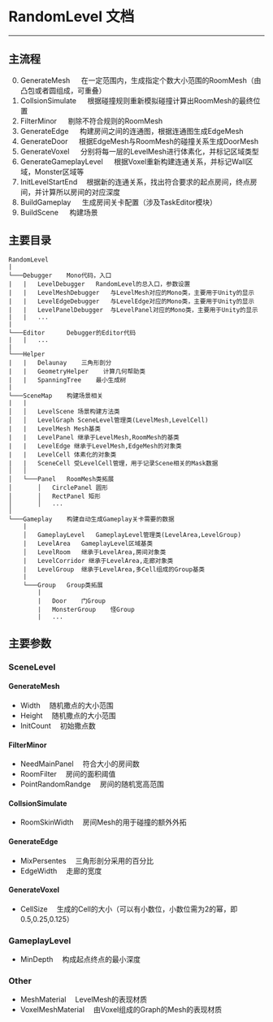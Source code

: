 # RandomLevel 文档
---
## 主流程

0. GenerateMesh  &emsp; 在一定范围内，生成指定个数大小范围的RoomMesh（由凸包或者圆组成，可重叠）
1. CollsionSimulate &emsp; 根据碰撞规则重新模拟碰撞计算出RoomMesh的最终位置
2. FilterMinor &emsp; 剔除不符合规则的RoomMesh
3. GenerateEdge &emsp; 构建房间之间的连通图，根据连通图生成EdgeMesh
4. GenerateDoor &emsp; 根据EdgeMesh与RoomMesh的碰撞关系生成DoorMesh
5. GenerateVoxel &emsp; 分别将每一层的LevelMesh进行体素化，并标记区域类型
6. GenerateGameplayLevel &emsp; 根据Voxel重新构建连通关系，并标记Wall区域，Monster区域等
7. InitLevelStartEnd &emsp;根据新的连通关系，找出符合要求的起点房间，终点房间，并计算所以房间的对应深度
8. BuildGameplay &emsp; 生成房间关卡配置（涉及TaskEditor模块）
9. BuildScene &emsp; 构建场景

## 主要目录

```
RandomLevel
|
└───Debugger    Mono代码，入口
|   |   LevelDebugger   RandomLevel的总入口，参数设置
|   |   LevelMeshDebugger   与LevelMesh对应的Mono类，主要用于Unity的显示
|   |   LevelEdgeDebugger   与LevelEdge对应的Mono类，主要用于Unity的显示
|   |   LevelPanelDebugger  与LevelPanel对应的Mono类，主要用于Unity的显示
|   |   ...
|   
└───Editor      Debugger的Editor代码
|   |   ...
|   
└───Helper    
|   |   Delaunay    三角形剖分
|   |   GeometryHelper    计算几何帮助类
|   |   SpanningTree    最小生成树
|   
└───SceneMap    构建场景相关 
|   |
│   │   LevelScene 场景构建方法类
│   │   LevelGraph SceneLevel管理类(LevelMesh,LevelCell)
|   |   LevelMesh Mesh基类
|   |   LevelPanel 继承于LevelMesh,RoomMesh的基类
|   |   LevelEdge 继承于LevelMesh,EdgeMesh的对象类
|   |   LevelCell 体素化的对象类
|   |   SceneCell 受LevelCell管理，用于记录Scene相关的Mask数据
│   │
│   └───Panel   RoomMesh类拓展
│       │   CirclePanel 圆形
│       │   RectPanel 矩形
│       │   ...
│   
└───Gameplay    构建自动生成Gameplay关卡需要的数据
    |
    │   GameplayLevel   GameplayLevel管理类(LevelArea,LevelGroup)
    |   LevelArea   GameplayLevel区域基类
    │   LevelRoom   继承于LevelArea,房间对象类
    |   LevelCorridor 继承于LevelArea,走廊对象类
    |   LevelGroup  继承于LevelArea,多Cell组成的Group基类
    |
    └───Group   Group类拓展
        |   
        |   Door    门Group
        |   MonsterGroup    怪Group
        |   ...
```

## 主要参数
### **SceneLevel**
####  GenerateMesh 
* Width  &emsp;随机撒点的大小范围
* Height  &emsp;随机撒点的大小范围
* InitCount  &emsp;初始撒点数
#### FilterMinor
* NeedMainPanel  &emsp;符合大小的房间数
* RoomFilter  &emsp;房间的面积阈值
* PointRandomRandge  &emsp;房间的随机宽高范围
#### CollsionSimulate
* RoomSkinWidth  &emsp;房间Mesh的用于碰撞的额外外拓
#### GenerateEdge
* MixPersentes   &emsp;三角形剖分采用的百分比
* EdgeWidth  &emsp;走廊的宽度
#### GenerateVoxel
* CellSize   &emsp;生成的Cell的大小（可以有小数位，小数位需为2的幂，即0.5,0.25,0.125）
### **GameplayLevel**
* MinDepth   &emsp;构成起点终点的最小深度
### **Other**
* MeshMaterial   &emsp;LevelMesh的表现材质
* VoxelMeshMaterial  &emsp;由Voxel组成的Graph的Mesh的表现材质


